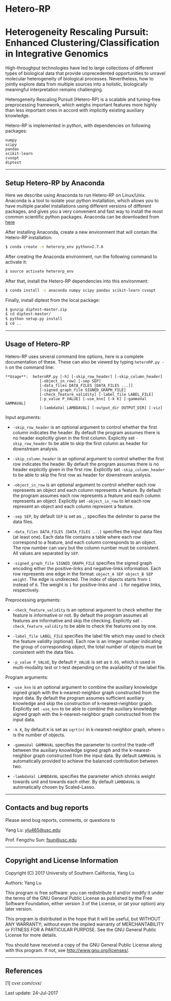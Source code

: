 # Hetero-RP
Heterogeneity Rescaling Pursuit: Enhanced Clustering/Classification in Integrative Genomics
===================

High-throughput technologies have led to large collections of different types of biological data that provide unprecedented opportunities to unravel molecular heterogeneity of biological processes. Nevertheless, how to jointly explore data from multiple sources into a holistic, biologically meaningful interpretation remains challenging. 

Heterogeneity Rescaling Pursuit (Hetero-RP) is a scalable and tuning-free preprocessing framework, which weighs important features more highly than less important ones in accord with implicitly existing auxiliary knowledge. 

Hetero-RP is implemented in python, with dependencies on following packages:

	numpy  
	scipy
	pandas
	scikit-learn
	cvxopt
	diptest

----------
Setup Hetero-RP by Anaconda
---------------
Here we describe using Anaconda to run Hetero-RP on Linux/Unix. Anaconda is a tool to isolate your python installation, which allows you to have multiple parallel installations using different versions of different packages, and gives you a very convenient and fast way to install the most common scientific python packages. Anaconda can be downloaded from [here](https://www.continuum.io/downloads) 

After installing Anaconda, create a new environment that will contain the Hetero-RP installation:

```sh
$ conda create -n heterorp_env python=2.7.6
```

After creating the Anaconda environment, run the following command to activate it:

```sh
$ source activate heterorp_env
```

After that, install the Hetero-RP dependencies into this environment:

```sh
$ conda install -c anaconda numpy scipy pandas scikit-learn cvxopt
```

Finally, install diptest from the local package:

```sh
$ gunzip diptest-master.zip
$ cd diptest-master/
$ python setup.py install
$ cd ..
```

----------
Usage of Hetero-RP
------------------------
Hetero-RP uses several command line options, here is a
complete documentation of these. These can also be viewed by typing ``heteroRP.py
-h`` on the command line:


    **Usage**:  heteroRP.py [-h] [-skip_row_header] [-skip_column_header]
                   [-object_in_row] [-sep SEP]
                   [-data_files DATA_FILES [DATA_FILES ...]]
                   [-signed_graph_file SIGNED_GRAPH_FILE]
                   [-check_feature_validity] [-label_file LABEL_FILE]
                   [-p_value P_VALUE] [-use_knn] [-k K] [-gammaVal GAMMAVAL]
                   [-lambdaVal LAMBDAVAL] [-output_dir OUTPUT_DIR] [-viz]


Input arguments:
  
- ``-skip_row_header`` is an optional argument to control whether the first column indicates the header. By default the program assumes there is no header explicitly given in the first column. Explicitly set ``-skip_row_header`` to be able to skip the first column as header for downstream analysis.

- ``-skip_column_header`` is an optional argument to control whether the first row indicates the header. By default the program assumes there is no header explicitly given in the first row. Explicitly set ``-skip_column_header`` to be able to skip the first row as header for downstream analysis.

- ``-object_in_row`` is an optional argument to control whether each row represents an object and each column represents a feature. By default the program assumes each row represents a feature and each column represents an object. Explicitly set ``-object_in_row`` to let each row represent an object and each column represent a feature.

- ``-sep SEP``, by default ``SEP`` is set as ``,``, specifies the delimiter to parse the data files.

- ``-data_files DATA_FILES [DATA_FILES ...]`` specifies the input data files (at least one). Each data file contains a table where each row correspond to a feature, and each column corresponds to an object. The row number can vary but the column number must be consistent. All values are separated by ``SEP``.

- ``-signed_graph_file SIGNED_GRAPH_FILE`` specifies the signed graph encoding either the positive-links and negative-links information. Each row represents one edge in the format: ``object_A SEP object_B SEP weight``. The edge is undirected. The index of objects starts from ``1`` instead of ``0``. The weight is ``1`` for positive-links and ``-1`` for negative links, respectively.


Preprocessing arguments:

- ``-check_feature_validity`` is an optional argument to check whether the feature is informative or not. By default the program assumes all features are informative and skip the checking. Explicitly set ``-check_feature_validity`` to be able to check the features one by one.

- ``-label_file LABEL_FILE`` specifies the label file which may used to check the feature validity (optional). Each row is an integer number indicating the group of corresponding object, the total number of objects must be consistent with the data files.

- ``-p_value P_VALUE``, by default ``P_VALUE`` is set as ``0.05``, which is used in multi-modality test or t-test depending on the availability of the label file.


Program arguments:

- ``-use_knn`` is an optional argument to combine the auxiliary knowledge signed graph with the k-nearest-neighbor graph constructed from the input data. By default the program assumes sufficient auxiliary knowledge and skip the construction of k-nearest-neighbor graph. Explicitly set ``-use_knn`` to be able to combine the auxiliary knowledge signed graph with the k-nearest-neighbor graph constructed from the input data.

- ``-k K``, by default ``K`` is set as ``sqrt(n)`` in k-nearest-neighbor graph, where ``n`` is the number of objects. 

- ``-gammaVal GAMMAVAL`` specifies the parameter to control the trade-off between the auxiliary knowledge signed graph and the k-nearest-neighbor graph constructed from the input data. By default ``GAMMAVAL`` is automatically provided to achieve the balanced contribution between two.

- ``-lambdaVal LAMBDAVAL`` specifies the parameter which shrinks weight towards unit and towards each other. By default ``LAMBDAVAL`` is automatically chosen by Scaled-Lasso.

	
----------
Contacts and bug reports
------------------------
Please send bug reports, comments, or questions to 

Yang Lu: [ylu465@usc.edu](mailto:ylu465@usc.edu)

Prof. Fengzhu Sun: [fsun@usc.edu](mailto:fsun@usc.edu)


----------
Copyright and License Information
---------------------------------
Copyright (C) 2017 University of Southern California, Yang Lu

Authors: Yang Lu

This program is free software: you can redistribute it and/or modify it under
the terms of the GNU General Public License as published by the Free Software
Foundation, either version 3 of the License, or (at your option) any later
version.

This program is distributed in the hope that it will be useful, but WITHOUT
ANY WARRANTY; without even the implied warranty of MERCHANTABILITY or FITNESS
FOR A PARTICULAR PURPOSE. See the GNU General Public License for more details.

You should have received a copy of the GNU General Public License along with
this program. If not, see http://www.gnu.org/licenses/.


----------
References
---------------------------------
[1] cvxr.com/cvx/



Last update: 24-Jul-2017
